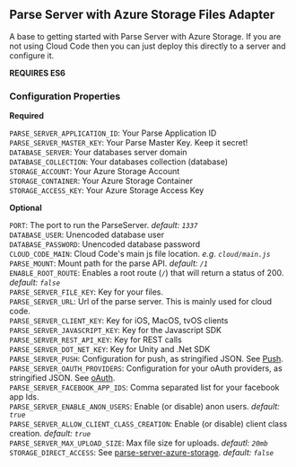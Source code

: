 ## Parse Server with Azure Storage Files Adapter
A base to getting started with Parse Server with Azure Storage. If you are not using Cloud Code then you can just deploy this directly to a server and configure it.

**REQUIRES ES6**

### Configuration Properties
**Required**

`PARSE_SERVER_APPLICATION_ID`: Your Parse Application ID  
`PARSE_SERVER_MASTER_KEY`: Your Parse Master Key. Keep it secret!  
`DATABASE_SERVER`: Your databases server domain  
`DATABASE_COLLECTION`: Your databases collection (database)  
`STORAGE_ACCOUNT`: Your Azure Storage Account  
`STORAGE_CONTAINER`: Your Azure Storage Container  
`STORAGE_ACCESS_KEY`: Your Azure Storage Access Key  

**Optional**

`PORT`: The port to run the ParseServer. _default: `1337`_  
`DATABASE_USER`: Unencoded database user  
`DATABASE_PASSWORD`: Unencoded database password  
`CLOUD_CODE_MAIN`: Cloud Code's main js file location. _e.g. `cloud/main.js`_  
`PARSE_MOUNT`: Mount path for the parse API. _default: `/1`_  
`ENABLE_ROOT_ROUTE`: Enables a root route (`/`) that will return a status of 200. _default: `false`_  
`PARSE_SERVER_FILE_KEY`: Key for your files.  
`PARSE_SERVER_URL`: Url of the parse server. This is mainly used for cloud code.  
`PARSE_SERVER_CLIENT_KEY`: Key for iOS, MacOS, tvOS clients  
`PARSE_SERVER_JAVASCRIPT_KEY`: Key for the Javascript SDK  
`PARSE_SERVER_REST_API_KEY`: Key for REST calls  
`PARSE_SERVER_DOT_NET_KEY`: Key for Unity and .Net SDK  
`PARSE_SERVER_PUSH`: Configuration for push, as stringified JSON. See [Push](https://github.com/ParsePlatform/parse-server/wiki/Push "Push").  
`PARSE_SERVER_OAUTH_PROVIDERS`: Configuration for your oAuth providers, as stringified JSON. See [oAuth](https://github.com/ParsePlatform/parse-server/wiki/Parse-Server-Guide#oauth "oAuth").  
`PARSE_SERVER_FACEBOOK_APP_IDS`: Comma separated list for your facebook app Ids.  
`PARSE_SERVER_ENABLE_ANON_USERS`: Enable (or disable) anon users. _default: `true`_  
`PARSE_SERVER_ALLOW_CLIENT_CLASS_CREATION`: Enable (or disable) client class creation. _default: `true`_  
`PARSE_SERVER_MAX_UPLOAD_SIZE`: Max file size for uploads. _defautl: `20mb`_  
`STORAGE_DIRECT_ACCESS`: See [parse-server-azure-storage](https://github.com/felixrieseberg/parse-server-azure-storage/blob/master/README.md#direct-access "Direct Access"). _default: `false`_